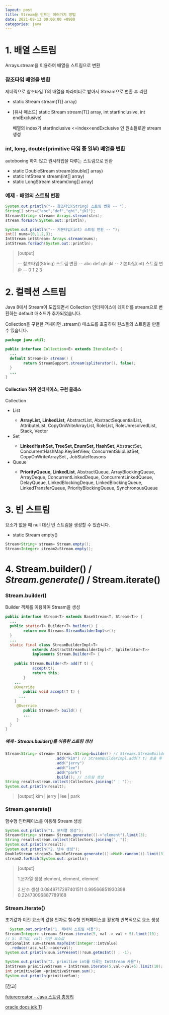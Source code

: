 ```yaml
---
layout: post
title: Stream을 만드는 여러가지 방법
date: 2021-09-13 00:00:00 +0900
categories: java
---
```


# 1. 배열 스트림

Arrays.stream을 이용하여 배열을 스트림으로 변환

### 참조타입 배열을 변환

제네릭으로 참조타입 T의 배열을 파라미터로 받아서 Stream으로 변환 후 리턴 

- static <T> Stream<T>   stream(T[] array)

- [유사 매소드] static <T> Stream<T>   stream(T[] array, int startInclusive, int endExclusive)

  배열의 index가 startInclusive <=index<endExclusive 인 원소들로만 stream 생성

### int, long, double(primitive 타입 중 일부) 배열을 변환

autoboxing 하지 않고 원시타입을 다루는 스트림으로 반환

- static DoubleStream stream(double[] array)
- static IntStream   stream(int[] array)
- static LongStream  stream(long[] array)



### 예제 - 배열의 스트림 변환

```java
System.out.println("-- 참조타입(String) 스트림 변환 -- ");
String[] strs={"abc","def","ghi","jkl"};
Stream<String> stream= Arrays.stream(strs);
stream.forEach(System.out::println);

System.out.println("-- 기본타입(int) 스트림 변환 -- ");
int[] nums={0,1,2,3};
IntStream intStream= Arrays.stream(nums);
intStream.forEach(System.out::println);
```

> [output]
>
> -- 참조타입(String) 스트림 변환 -- 
> abc
> def
> ghi
> jkl
> -- 기본타입(int) 스트림 변환 -- 
> 0
> 1
> 2
> 3



# 2. 컬렉션 스트림

Java 8에서 Stream이 도입되면서 Collection 인터페이스에 데이터를 stream으로 변환하는 default 매소드가 추가되었습니다.  

Collection을 구현한 객체이면 .stream() 매소드를 호출하여 원소들의 스트림을 만들 수 있습니다.

```java
package java.util;

public interface Collection<E> extends Iterable<E> {
  ...
  default Stream<E> stream() {
        return StreamSupport.stream(spliterator(), false);
  }  
  ...
}
```

#### Collection 하위 인터페이스, 구현 클래스

Collection<E>

- List<E>
  - **ArrayList, LinkedList**, AbstractList, AbstractSequentialList, AttributeList, CopyOnWriteArrayList, RoleList, RoleUnresolvedList, Stack, Vector
- Set<E>
  - **LinkedHashSet, TreeSet, EnumSet, HashSet**, AbstractSet, ConcurrentHashMap.KeySetView, ConcurrentSkipListSet, CopyOnWriteArraySet , JobStateReasons
- Queue<E>
  - **PriorityQueue, LinkedList**, AbstractQueue, ArrayBlockingQueue, ArrayDeque, ConcurrentLinkedDeque, ConcurrentLinkedQueue, DelayQueue, LinkedBlockingDeque, LinkedBlockingQueue, LinkedTransferQueue, PriorityBlockingQueue,  SynchronousQueue



# 3. 빈 스트림

요소가 없을 때 null 대신 빈 스트림을 생성할 수 있습니다.

- static <T> Stream<T> empty()

```java
Stream<String> stream= Stream.empty();
Stream<Integer> stream2=Stream.empty();
```



# 4. Stream.builder() / *Stream.generate()* / Stream.iterate()

### Stream.builder()

Builder 객체를 이용하여 Stream을 생성

```java
public interface Stream<T> extends BaseStream<T, Stream<T>> {
  ...
  public static<T> Builder<T> builder() {
        return new Streams.StreamBuilderImpl<>();
  }  
  ...
  static final class StreamBuilderImpl<T>
            extends AbstractStreamBuilderImpl<T, Spliterator<T>>
            implements Stream.Builder<T> {
    
    public Stream.Builder<T> add(T t) {
            accept(t);
            return this;
        }
    ...
    @Override
        public void accept(T t) {
      ...
    }
     @Override
        public Stream<T> build() {
        ...  
     }
  }
}
```



##### 예제 - Stream.builder()를 이용한 스트림 생성

```java
Stream<String> stream= Stream.<String>builder() // Streams.StreamBuilderImpl<>();를 호출하여 StreamBuilderImpl<T>객체를 생성하여 리턴
                      .add("kim") // StreamBuilderImpl.add(T t) 호출 후 StreamBuilderImpl<T>을 인터페이스 타입(Stream.Builder<T>)으로 반환 
                      .add("jerry")
                      .add("lee")
                      .add("park")
                      .build(); // 스트림 생성
String result=stream.collect(Collectors.joining(" | "));
System.out.println(result);
```

> [output]
> kim | jerry | lee | park



### Stream.generate()

함수형 인터페이스를 이용해 Stream 생성

```java
System.out.println("1. 문자열 생성");
Stream<String> stream= Stream.generate(()->"element").limit(3);
String result=stream.collect(Collectors.joining(", "));
System.out.println(result);
System.out.println("2. 난수 생성");
DoubleStream stream2= DoubleStream.generate(()->Math.random()).limit(3);
stream2.forEach(System.out::println);
```

> [output]
>
> 1.문자열 생성
> element, element, element
>
> 2.난수 생성
> 0.0849717297401511
> 0.99566851930398
> 0.22473096887789168



### Stream.iterate()

초기값과 이전 요소의 값을 인자로 함수형 인터페이스를 활용해 반복적으로 요소 생성

```java
  System.out.println("1. 제네릭 스트림 사용");
Stream<Integer> stream= Stream.iterate(5, val -> val + 5).limit(10);
// 5: 초기값, val: 이전 요소값
OptionalInt sum=stream.mapToInt(Integer::intValue)
  .reduce((acc,val)->acc+val);
System.out.println(sum.isPresent()?sum.getAsInt() : -1);

System.out.println("2. primitive int를 다루는 IntStream 사용");
IntStream primitiveStream = IntStream.iterate(5,val->val+5).limit(10);
int primitiveSum =primitiveStream.sum();
System.out.println(primitiveSum);
```



[참고]

[futurecreator - Java 스트림 총정리](https://futurecreator.github.io/2018/08/26/java-8-streams/)

[oracle docs jdk 11](https://docs.oracle.com/en/java/javase/11/docs/api/java.base/java/util/Collection.html)

